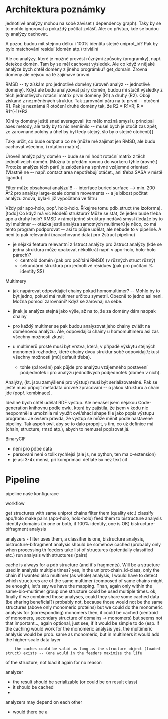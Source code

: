 
# Architektura poznámky

jednotlivé analýzy mohou na sobě záviset ( dependency graph). Taky by se to mohlo ignorovat a pokaždý počítat zvlášť. Ale: co přístup, kde se budou ty analýzy cachovat.

A pozor, budou mít stejnou délku i 100% identitu stejné uniprot_id? Pak by bylo matchování residuí (domén atp.) triviální

Ale co analýzy, které je možné provést různými způsoby (prográmky), např. detekce domén. Tam by se měl cachovat výsledek. Ale co když v nějaké analýze bych chtěl domény z jiného prográmku?
get_domain. Zrovna domény ale nejsou na té zajímavé úrovni.

RMSD -- ty získám pro jednotlivé domény (úroveň analýz -- jednotlivé domény). Když ale budu analyzovat páry domén, budou mi stačit výsledky z těch jednotlivých: rotační matrix první domény (R1) a druhý (R2). Obojí získané z nezměněných struktur. Tak zarovnání páru na tu první -- otočení R1. Pak je neznámá R otočení druhé domény tak, že R2 = R1*R; R = R1^(-1)*R2

[Oni ty domény ještě snad averagovali (to mělo možná smysl u principal axes metody, ale tady by to nic neměnilo -- musel bych je otočit zas zpět, ze zarovnané polohy a úhel by byl tedy stejný, šlo by o stejné otočení))]

Taky určit, co bude output a co ne (může mě zajímat jen RMSD, ale budu cachovat všechno, i rotation matrix).

Úroveň analýz páry domén -- bude se mi hodit rotační matrix z těch jednotlivejch domén. (Možná to předám rovnou do workeru týhle úrovně.) Protože analýza těch párů je založená na správné vzájemné orientaci. (Vlastně ne -- např. contact area nepotřebují otáčet., ani třeba SASA v místě ligandu)

Filter může obsahovat analýzu!!!
-- interface buried surface --> min. 200 Å^2 pro analýzy large-scale domain movements
-- a je blbost počítat analýzu znova, byla-li již vypočítaná ve filtru



Vždy pár apo-holo, popř. holo-holo. Říkejme tomu pdb_struct (ne izoforma).
[todo] Co když má víc Modelů struktura? Může se stát, že jeden bude třeba apo a druhý holo?
RMSD v rámci jedné struktury nedává smysl (ledaže by to byl multimer -- otázka jestli analýza samotných multimerů je něco, co má tento program podporovat -- asi to půjde udělat, ale nebude to v pipelině. A není to pak relevantní (nacachované data) pro 2struct pipelinu)

- je nějaká featura relevantní z 1struct analýzy pro 2struct analýzy (kde se jedna struktura může opakovat několikrát např. v apo-holo, holo-holo párech)?
    - centroid domén (pak pro počítání RMSD) (v různých struct různý)
    - sekundární struktura pro jednotlivé residues (pak pro počítaní % identity SS)


Multimery
-  jak napárovat odpovídající chainy pokud homomultimer? -- Mohlo by to být jedno, pokud má multimer určitou symetrii. Obecně to jedno asi neni. Možná pomocí zarovnání? Když se zarovnaj na sebe.
- jinak je analýza stejná jako výše, až na to, že za domény dám naopak chainy

- pro každý multimer se pak budou analyzovat jeho chainy zvlášt na doménovou analýzu. Ale, odpovídající chainy u homomultimeru asi zas všechny možnosti zkusit

- u multimerů prostě musí být vrstva, která, v případě výskytu stejných monomerů rozhodne, které chainy dvou struktur sobě odpovídají/zkusí všechny možnosti (můj default třeba).
    - tohle (párování) pak půjde pro analýzu vzájemného postavení podjednotek i pro analýzu jednotlivých podjednotek (domén v nich).


Analýzy, (kt. jsou zamýšlené pro výstup) musí být serializovatelné. Pak se ještě musí připojit metadata úrovně zpracovaní -- o jakou strukturu a chain jde (popř. kombinace).

Ideálně bych chtěl udělat RDF výstup. Ale nenašel jsem nějakou Code-generation knihovnu podle owlu, která by zajistila, že jsem v kodu nic neopomněl a umožnila mi využít owl/shacl shape file jako popis výstupu programu. Je ovšem pravda, že výstup se může měnit podle nastavené pipeliny. Tak aspoň owl, aby se to dalo propojit, s tim, co už definice má (chain, structure, rmsd atp.), abych to nemusel popisovat já.



BinaryCIF
- neni pro pdbe data
- parsovani neni o tolik rychlejsi (ale js, ne python, ten ma c-extension)
- je asi 3-4x mensi, pri komprimaci deflate 5x nez text cif


# Pipeline

pipeline naše konfigurace

workflow

get structures with same uniprot chains
filter them (quality etc.)
classify apo/holo
make pairs (apo-holo, holo-holo)
    feed them to bistructure analysis
    identify domains (in one or both, if 100% identity, one is OK)
        bistructure-bifragment analysis



analyzers - filter uses them, a classifier is one, bistructure analysis, bistructure-bifragment analysis
    should be somehow cached (probably only when processing th
feeders
    take list of structures (potentially classified etc.)
    run analysis with structures (pairs)

cache is always for a pdb structure (and it's fragments). Will be a structure used in analysis multiple times?
    yes, in the uniprot-chain_id-class, only the chain
    if I wanted also multimer (as whole) analysis, I would have to detect which structures are of the same multimer (composed
of same chains might be enough), let's say we have the mapping. Than, again only within the same-bio-multimer group one structure could
be used multiple times.
    ok, finally if we combined those analyses, could they share some cached data (be sharing beneficial?)
        probably not, because those would not be the same structures (above only monomeric proteins)
        but we could do the monomeric analysis for (corresponding) monomers
            then, it could be cached (centroid of monomers, secondary structure of domains -> monomers)
                but seems not that important..., again optional, just see, if it would be simple to do (esp. if the caching would work
                for the monomeric analysis
            yes, the multimeric analysis would be prob. same as monomeric, but in multimers it would add the higher-scale data layer


        the caches could be valid as long as the structure object (loaded struct) exists -- (one would in the feeders maximize the life 
of the structure,  not load it again for no reason


analyzer
- the result should be serializable (or could be on result class)
- it should be cached
-

analyzers may depend on each other
- would there be a